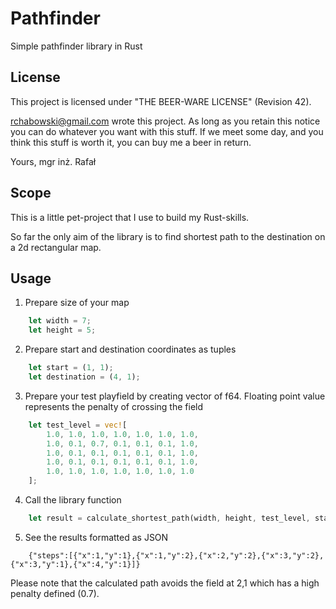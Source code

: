 # Pathfinder
Simple pathfinder library in Rust

## License
This project is licensed under "THE BEER-WARE LICENSE" (Revision 42).

<rchabowski@gmail.com> wrote this project. As long as you retain this notice you
can do whatever you want with this stuff. If we meet some day, and you think
this stuff is worth it, you can buy me a beer in return.

Yours,
mgr inż. Rafał

## Scope
This is a little pet-project that I use to build my Rust-skills.

So far the only aim of the library is to find shortest path to the destination on a 2d rectangular map.

## Usage

1. Prepare size of your map
```rust
    let width = 7;
    let height = 5;
```

2. Prepare start and destination coordinates as tuples
```rust
    let start = (1, 1);
    let destination = (4, 1);
```

3. Prepare your test playfield by creating vector of f64. Floating point value represents the penalty of crossing the field
```rust
    let test_level = vec![
        1.0, 1.0, 1.0, 1.0, 1.0, 1.0, 1.0,
        1.0, 0.1, 0.7, 0.1, 0.1, 0.1, 1.0,
        1.0, 0.1, 0.1, 0.1, 0.1, 0.1, 1.0,
        1.0, 0.1, 0.1, 0.1, 0.1, 0.1, 1.0,
        1.0, 1.0, 1.0, 1.0, 1.0, 1.0, 1.0
    ];
```

4. Call the library function
```rust
    let result = calculate_shortest_path(width, height, test_level, start, destination);
```

5. See the results formatted as JSON
```
    {"steps":[{"x":1,"y":1},{"x":1,"y":2},{"x":2,"y":2},{"x":3,"y":2},{"x":3,"y":1},{"x":4,"y":1}]}
```
Please note that the calculated path avoids the field at 2,1 which has a high penalty defined (0.7).
